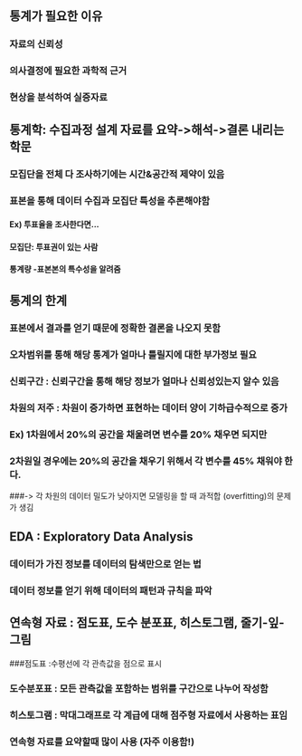 ## 통계가 필요한 이유
### 자료의 신뢰성
### 의사결정에 필요한 과학적 근거
### 현상을 분석하여 실증자료

## 통계학: 수집과정 설계 자료를 요약->해석->결론 내리는 학문
### 모집단을 전체 다 조사하기에는 시간&공간적 제약이 있음
### 표본을 통해 데이터 수집과 모집단 특성을 추론해야함
#### Ex) 투표율을 조사한다면...
#### 모집단: 투표권이 있는 사람 
#### 통계량 -표본본의 특수성을 알려줌

## 통계의 한계
### 표본에서 결과를 얻기 때문에 정확한 결론을 나오지 못함
### 오차범위를 통해 해당 통계가 얼마나 틀릴지에 대한 부가정보 필요
### 신뢰구간 : 신뢰구간을 통해 해당 정보가 얼마나 신뢰성있는지 알수 있음
### 차원의 저주 : 차원이 증가하면 표현하는 데이터 양이 기하급수적으로 증가
### Ex) 1차원에서 20%의 공간을 채울려면 변수를 20% 채우면 되지만
### 2차원일 경우에는 20%의 공간을 채우기 위해서 각 변수를 45% 채워야 한다.
###-> 각 차원의 데이터 밀도가 낮아지면 모델링을 할 때 과적합 (overfitting)의 문제가 생김

## EDA : Exploratory Data Analysis
### 데이터가 가진 정보를 데이터의 탐색만으로 얻는 법
### 데이터 정보를 얻기 위해 데이터의 패턴과 규칙을 파악

## 연속형 자료 : 점도표, 도수 분포표, 히스토그램, 줄기-잎-그림
###점도표 :수평선에 각 관측값을 점으로 표시 
### 도수분포표 : 모든 관측값을 포함하는 범위를 구간으로 나누어 작성함
### 히스토그램 : 막대그래프로 각 계급에 대해 점주형 자료에서 사용하는 표임
### 연속형 자료를 요약할때 많이 사용 (자주 이용함!)
